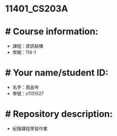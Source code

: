 # 11401_CS203A

# # Course information:
-  課程：資訊結構
-  學期：114-1

# # Your name/student ID:
- 名字：周品岑
- 學號：s1131527

# # Repository description: 
- 紀錄課程學習作業
